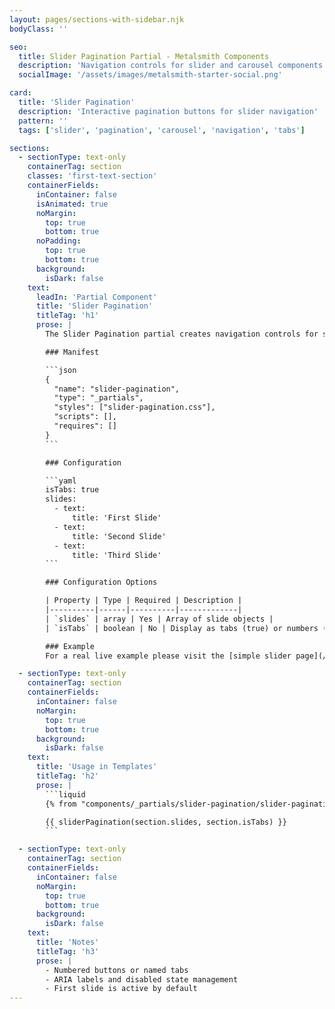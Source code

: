 ```yaml
---
layout: pages/sections-with-sidebar.njk
bodyClass: ''

seo:
  title: Slider Pagination Partial - Metalsmith Components
  description: 'Navigation controls for slider and carousel components'
  socialImage: '/assets/images/metalsmith-starter-social.png'

card:
  title: 'Slider Pagination'
  description: 'Interactive pagination buttons for slider navigation'
  pattern: ''
  tags: ['slider', 'pagination', 'carousel', 'navigation', 'tabs']

sections:
  - sectionType: text-only
    containerTag: section
    classes: 'first-text-section'
    containerFields:
      inContainer: false
      isAnimated: true
      noMargin:
        top: true
        bottom: true
      noPadding:
        top: true
        bottom: true
      background:
        isDark: false
    text:
      leadIn: 'Partial Component'
      title: 'Slider Pagination'
      titleTag: 'h1'
      prose: |
        The Slider Pagination partial creates navigation controls for sliders and carousels. It can display as numbered buttons or as named tabs, with proper accessibility support and active state management. The numbered buttons are rendered under the slider, while tabs are rendered above to keep with common usage patterns.

        ### Manifest

        ```json
        {
          "name": "slider-pagination",
          "type": "_partials",
          "styles": ["slider-pagination.css"],
          "scripts": [],
          "requires": []
        }
        ```

        ### Configuration

        ```yaml
        isTabs: true
        slides:
          - text:
              title: 'First Slide'
          - text:
              title: 'Second Slide'
          - text:
              title: 'Third Slide'
        ```

        ### Configuration Options

        | Property | Type | Required | Description |
        |----------|------|----------|-------------|
        | `slides` | array | Yes | Array of slide objects |
        | `isTabs` | boolean | No | Display as tabs (true) or numbers (false) |

        ### Example
        For a real live example please visit the [simple slider page](/references/sections/simple-slider/#default-example).

  - sectionType: text-only
    containerTag: section
    containerFields:
      inContainer: false
      noMargin:
        top: true
        bottom: true
      background:
        isDark: false
    text:
      title: 'Usage in Templates'
      titleTag: 'h2'
      prose: |
        ```liquid
        {% from "components/_partials/slider-pagination/slider-pagination.njk" import sliderPagination %}

        {{ sliderPagination(section.slides, section.isTabs) }}
        ```

  - sectionType: text-only
    containerTag: section
    containerFields:
      inContainer: false
      noMargin:
        top: true
        bottom: true
      background:
        isDark: false
    text:
      title: 'Notes'
      titleTag: 'h3'
      prose: |
        - Numbered buttons or named tabs
        - ARIA labels and disabled state management
        - First slide is active by default
---
```

